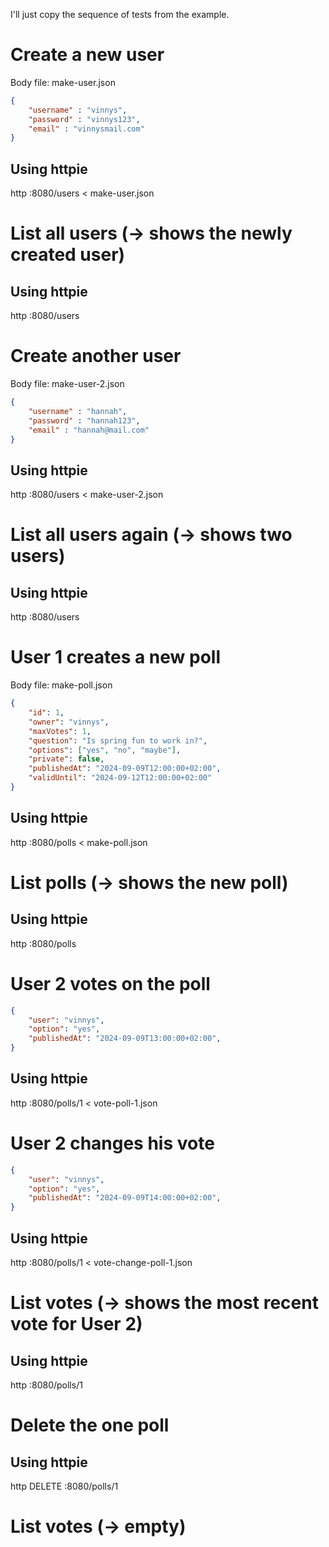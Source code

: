 I'll just copy the sequence of tests from the example.


# Create a new user
Body file: make-user.json
```json
{
    "username" : "vinnys",
    "password" : "vinnys123",
    "email" : "vinnysmail.com"
}
```

## Using httpie
http :8080/users < make-user.json

# List all users (-> shows the newly created user)

## Using httpie
http :8080/users 

# Create another user

Body file: make-user-2.json
```json
{
    "username" : "hannah",
    "password" : "hannah123",
    "email" : "hannah@mail.com"
}
```

## Using httpie
http :8080/users < make-user-2.json

# List all users again (-> shows two users)

## Using httpie
http :8080/users 

# User 1 creates a new poll

Body file: make-poll.json
```json
{
    "id": 1,
    "owner": "vinnys",
    "maxVotes": 1,
    "question": "Is spring fun to work in?",
    "options": ["yes", "no", "maybe"],
    "private": false,
    "publishedAt": "2024-09-09T12:00:00+02:00",
    "validUntil": "2024-09-12T12:00:00+02:00"
}
```

## Using httpie
http :8080/polls < make-poll.json

# List polls (-> shows the new poll)

## Using httpie
http :8080/polls

# User 2 votes on the poll
```json
{
    "user": "vinnys",
    "option": "yes",
    "publishedAt": "2024-09-09T13:00:00+02:00",
}
```

## Using httpie
http :8080/polls/1 < vote-poll-1.json

# User 2 changes his vote
```json
{
    "user": "vinnys",
    "option": "yes",
    "publishedAt": "2024-09-09T14:00:00+02:00",
}
```

## Using httpie
http :8080/polls/1 < vote-change-poll-1.json

# List votes (-> shows the most recent vote for User 2)

## Using httpie
http :8080/polls/1

# Delete the one poll

## Using httpie
http DELETE :8080/polls/1

# List votes (-> empty)

